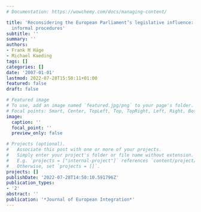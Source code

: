 ```yaml
---
# Documentation: https://wowchemy.com/docs/managing-content/

title: 'Reconsidering the European Parliament’s legislative influence: Formal vs.
  informal procedures'
subtitle: ''
summary: ''
authors:
- Frank M Häge
- Michael Kaeding
tags: []
categories: []
date: '2007-01-01'
lastmod: 2022-07-28T15:50:11+01:00
featured: false
draft: false

# Featured image
# To use, add an image named `featured.jpg/png` to your page's folder.
# Focal points: Smart, Center, TopLeft, Top, TopRight, Left, Right, BottomLeft, Bottom, BottomRight.
image:
  caption: ''
  focal_point: ''
  preview_only: false

# Projects (optional).
#   Associate this post with one or more of your projects.
#   Simply enter your project's folder or file name without extension.
#   E.g. `projects = ["internal-project"]` references `content/project/deep-learning/index.md`.
#   Otherwise, set `projects = []`.
projects: []
publishDate: '2022-07-28T14:50:10.591796Z'
publication_types:
- '2'
abstract: ''
publication: '*Journal of European Integration*'
---
```

